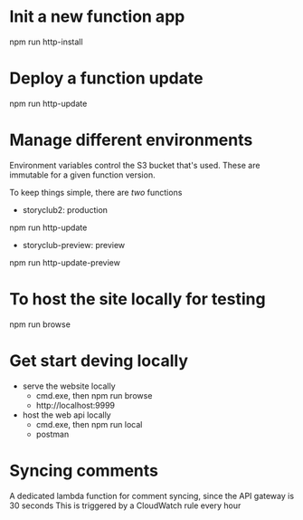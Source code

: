 # Init a new function app
npm run http-install

# Deploy a function update
npm run http-update

# Manage different environments
Environment variables control the S3 bucket that's used. These are immutable for a given function version.

To keep things simple, there are *two* functions
 - storyclub2: production

 npm run http-update

 - storyclub-preview: preview

 npm run http-update-preview

# To host the site locally for testing
npm run browse

# Get start deving locally

 - serve the website locally
   - cmd.exe, then npm run browse
   - http://localhost:9999
 - host the web api locally
   - cmd.exe, then npm run local
   - postman

# Syncing comments
A dedicated lambda function for comment syncing, since the API gateway is 30 seconds
This is triggered by a CloudWatch rule every hour
